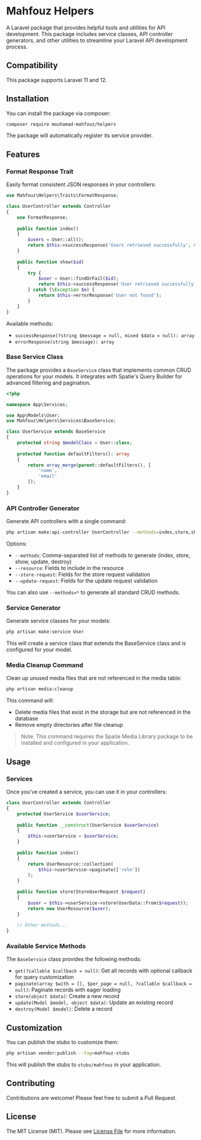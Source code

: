 # Mahfouz Helpers

A Laravel package that provides helpful tools and utilities for API development. This package includes service classes, API controller generators, and other utilities to streamline your Laravel API development process.

## Compatibility

This package supports Laravel 11 and 12.

## Installation

You can install the package via composer:

```bash
composer require mouhamad-mahfouz/helpers
```

The package will automatically register its service provider.

## Features

### Format Response Trait

Easily format consistent JSON responses in your controllers:

```php
use Mahfouz\Helpers\Traits\FormatResponse;

class UserController extends Controller
{
    use FormatResponse;
    
    public function index()
    {
        $users = User::all();
        return $this->successResponse('Users retrieved successfully', $users);
    }
    
    public function show($id)
    {
        try {
            $user = User::findOrFail($id);
            return $this->successResponse('User retrieved successfully', $user);
        } catch (\Exception $e) {
            return $this->errorResponse('User not found');
        }
    }
}
```

Available methods:
- `successResponse(?string $message = null, mixed $data = null): array`
- `errorResponse(string $message): array`

### Base Service Class

The package provides a `BaseService` class that implements common CRUD operations for your models. It integrates with Spatie's Query Builder for advanced filtering and pagination.

```php
<?php

namespace App\Services;

use App\Models\User;
use Mahfouz\Helpers\Services\BaseService;

class UserService extends BaseService
{
    protected string $modelClass = User::class;
    
    protected function defaultFilters(): array
    {
        return array_merge(parent::defaultFilters(), [
            'name',
            'email'
        ]);
    }
}
```

### API Controller Generator

Generate API controllers with a single command:

```bash
php artisan make:api-controller UserController --methods=index,store,show,update,destroy --resource=id,name,email --store-request=name,email,password --update-request=name,email
```

Options:
- `--methods`: Comma-separated list of methods to generate (index, store, show, update, destroy)
- `--resource`: Fields to include in the resource
- `--store-request`: Fields for the store request validation
- `--update-request`: Fields for the update request validation

You can also use `--methods=*` to generate all standard CRUD methods.

### Service Generator

Generate service classes for your models:

```bash
php artisan make:service User
```

This will create a service class that extends the BaseService class and is configured for your model.

### Media Cleanup Command

Clean up unused media files that are not referenced in the media table:

```bash
php artisan media:cleanup
```

This command will:
- Delete media files that exist in the storage but are not referenced in the database
- Remove empty directories after file cleanup

> Note: This command requires the Spatie Media Library package to be installed and configured in your application.

## Usage

### Services

Once you've created a service, you can use it in your controllers:

```php
class UserController extends Controller
{
    protected UserService $userService;
    
    public function __construct(UserService $userService)
    {
        $this->userService = $userService;
    }
    
    public function index()
    {
        return UserResource::collection(
            $this->userService->paginate(['role'])
        );
    }
    
    public function store(StoreUserRequest $request)
    {
        $user = $this->userService->store(UserData::from($request));
        return new UserResource($user);
    }
    
    // Other methods...
}
```

### Available Service Methods

The `BaseService` class provides the following methods:

- `get(?callable $callback = null)`: Get all records with optional callback for query customization
- `paginate(array $with = [], $per_page = null, ?callable $callback = null)`: Paginate records with eager loading
- `store(object $data)`: Create a new record
- `update(Model $model, object $data)`: Update an existing record
- `destroy(Model $model)`: Delete a record

## Customization

You can publish the stubs to customize them:

```bash
php artisan vendor:publish --tag=mahfouz-stubs
```

This will publish the stubs to `stubs/mahfouz` in your application.

## Contributing

Contributions are welcome! Please feel free to submit a Pull Request.

## License

The MIT License (MIT). Please see [License File](LICENSE.md) for more information.
